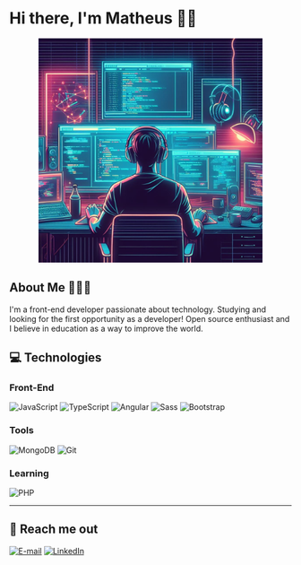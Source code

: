 # Hi there, I'm Matheus 👋🏻

<div align="center">
  <img  src="./assets/\_45f7291a-3dd6-40a4-a983-31e64d8f274f.jpg" width="400">
</div>

## About Me 👨🏻‍💻

I'm a front-end developer passionate about technology. Studying and looking for the first opportunity as a developer!
Open source enthusiast and I believe in education as a way to improve the world.

## 💻 Technologies

<h3>Front-End</h3>
 
![JavaScript](https://img.shields.io/badge/JavaScript-000?style=for-the-badge&logo=javascript&logoColor=F0DB4F)
![TypeScript](https://img.shields.io/badge/TypeScript-000?style=for-the-badge&logo=typescript&logoColor=0177C1)
![Angular](https://img.shields.io/badge/Angular-000?style=for-the-badge&logo=angular&logoColor=FF0000)
![Sass](https://img.shields.io/badge/SASS-000?style=for-the-badge&logo=sass&logoColor=CD6799)
![Bootstrap](https://img.shields.io/badge/bootstrap-000?style=for-the-badge&logo=bootstrap&logoColor=553C7B)

<h3>Tools</h3>

![MongoDB](https://img.shields.io/badge/mongodb-000?style=for-the-badge&logo=mongodb&logoColor=4DB33D)
![Git](https://img.shields.io/badge/git-000?style=for-the-badge&logo=git&logoColor=F1502F)

<h3>Learning</h3>

![PHP](https://img.shields.io/badge/php-000?style=for-the-badge&logo=php&logoColor=6C78AF)

<hr>

## 💬 Reach me out

[![E-mail](https://img.shields.io/badge/-Email-000?style=for-the-badge&logo=microsoft-outlook&logoColor=E94D5F)](mailto:matheus7227@gmail.com)
[![LinkedIn](https://img.shields.io/badge/-LinkedIn-000?style=for-the-badge&logo=linkedin&logoColor=30A3DC)](https://www.linkedin.com/in/matheus-oliveira-monteiro-3a5b8925a/)
